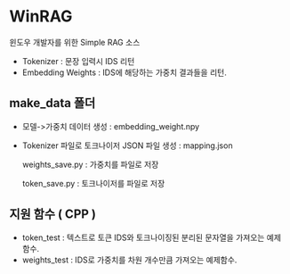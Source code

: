 # WinRAG
윈도우 개발자를 위한 Simple RAG 소스

- Tokenizer : 문장 입력시 IDS 리턴
- Embedding Weights : IDS에 해당하는 가중치 결과들을 리턴.

## make_data 폴더
 - 모델->가중치 데이터 생성 : embedding_weight.npy
 - Tokenizer 파일로 토크나이저 JSON 파일 생성 : mapping.json

   weights_save.py : 가중치를 파일로 저장
   
   token_save.py : 토크나이저를 파일로 저장

## 지원 함수 ( CPP )
 - token_test : 텍스트로 토큰 IDS와 토크나이징된 분리된 문자열을 가져오는 예제 함수.
 - weights_test : IDS로 가중치를 차원 개수만큼 가져오는 예제함수.
